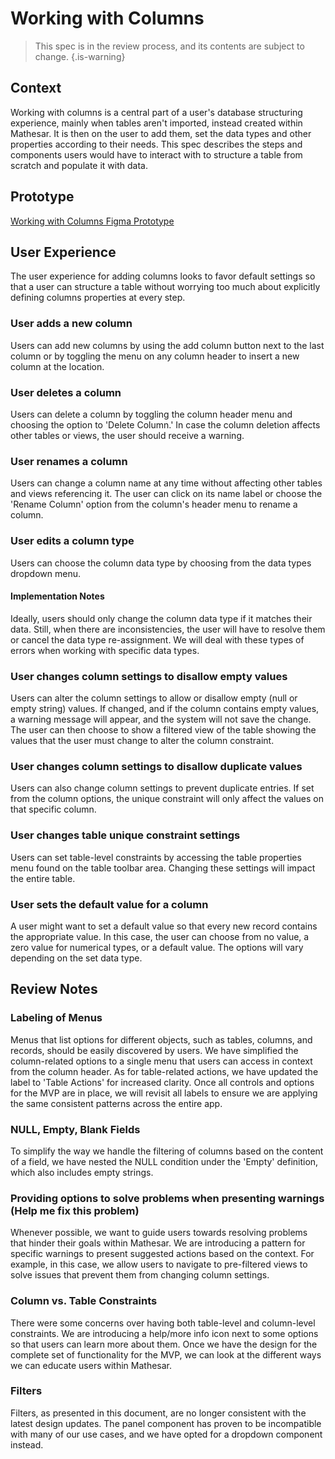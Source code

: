 # Working with Columns

> This spec is in the review process, and its contents are subject to change. 
{.is-warning}

## Context
Working with columns is a central part of a user's database structuring experience, mainly when tables aren't imported, instead created within Mathesar. It is then on the user to add them, set the data types and other properties according to their needs.
This spec describes the steps and components users would have to interact with to structure a table from scratch and populate it with data.

## Prototype
[Working with Columns Figma Prototype](https://www.figma.com/proto/Uaf1ntcldzK2U41Jhw6vS2/Mathesar-MVP?page-id=2750%3A17660&node-id=2816%3A18654&viewport=2205%2C368%2C0.5616371035575867&scaling=contain&starting-point-node-id=2816%3A18654)

## User Experience
The user experience for adding columns looks to favor default settings so that a user can structure a table without worrying too much about explicitly defining columns properties at every step. 

### User adds a new column
Users can add new columns by using the add column button next to the last column or by toggling the menu on any column header to insert a new column at the location.

### User deletes a column
Users can delete a column by toggling the column header menu and choosing the option to 'Delete Column.' In case the column deletion affects other tables or views, the user should receive a warning.

### User renames a column
Users can change a column name at any time without affecting other tables and views referencing it. The user can click on its name label or choose the 'Rename Column' option from the column's header menu to rename a column.

### User edits a column type
Users can choose the column data type by choosing from the data types dropdown menu.

#### Implementation Notes
Ideally, users should only change the column data type if it matches their data. Still, when there are inconsistencies, the user will have to resolve them or cancel the data type re-assignment. We will deal with these types of errors when working with specific data types.

### User changes column settings to disallow empty values
Users can alter the column settings to allow or disallow empty (null or empty string) values. If changed, and if the column contains empty values, a warning message will appear, and the system will not save the change. The user can then choose to show a filtered view of the table showing the values that the user must change to alter the column constraint.

### User changes column settings to disallow duplicate values
Users can also change column settings to prevent duplicate entries. If set from the column options, the unique constraint will only affect the values on that specific column.

### User changes table unique constraint settings
Users can set table-level constraints by accessing the table properties menu found on the table toolbar area. Changing these settings will impact the entire table. 

### User sets the default value for a column
A user might want to set a default value so that every new record contains the appropriate value. In this case, the user can choose from no value, a zero value for numerical types, or a default value. The options will vary depending on the set data type.


## Review Notes
### Labeling of  Menus
Menus that list options for different objects, such as tables, columns, and records, should be easily discovered by users. We have simplified the column-related options to a single menu that users can access in context from the column header. As for table-related actions, we have updated the label to 'Table Actions' for increased clarity. Once all controls and options for the MVP are in place, we will revisit all labels to ensure we are applying the same consistent patterns across the entire app.

### NULL, Empty, Blank Fields
To simplify the way we handle the filtering of columns based on the content of a field, we have nested the NULL condition under the 'Empty' definition, which also includes empty strings. 

### Providing options to solve problems when presenting warnings (Help me fix this problem)
Whenever possible, we want to guide users towards resolving problems that hinder their goals within Mathesar. We are introducing a pattern for specific warnings to present suggested actions based on the context. For example, in this case, we allow users to navigate to pre-filtered views to solve issues that prevent them from changing column settings.

### Column vs. Table Constraints
There were some concerns over having both table-level and column-level constraints. We are introducing a help/more info icon next to some options so that users can learn more about them. Once we have the design for the complete set of functionality for the MVP, we can look at the different ways we can educate users within Mathesar.

### Filters
Filters, as presented in this document, are no longer consistent with the latest design updates. The panel component has proven to be incompatible with many of our use cases, and we have opted for a dropdown component instead.
